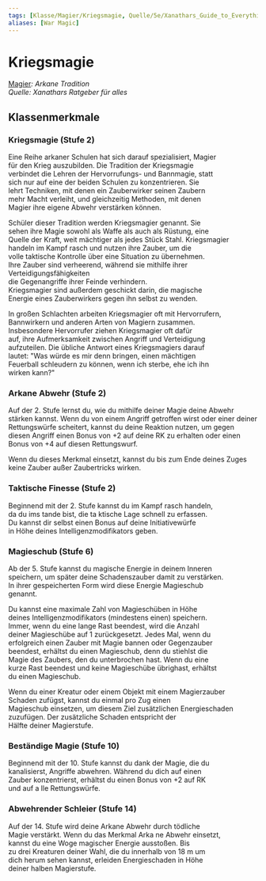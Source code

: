 ```yaml
---
tags: [Klasse/Magier/Kriegsmagie, Quelle/5e/Xanathars_Guide_to_Everything]
aliases: [War Magic]
---
```

Kriegsmagie
===========

[Magier](04.%20Kompendium/Charakteroptionen/02.%20Klassen/Magier/Magier.md)_: Arkane Tradition_  
_Quelle: Xanathars Ratgeber für alles_

Klassenmerkmale
---------------

### Kriegsmagie (Stufe 2)

Eine Reihe arkaner Schulen hat sich darauf spezialisiert, Magier  
für den Krieg auszubilden. Die Tradition der Kriegsmagie  
verbindet die Lehren der Hervorrufungs- und Bannmagie, statt  
sich nur auf eine der beiden Schulen zu konzentrieren. Sie  
lehrt Techniken, mit denen ein Zauberwirker seinen Zaubern  
mehr Macht verleiht, und gleichzeitig Methoden, mit denen  
Magier ihre eigene Abwehr verstärken können.

Schüler dieser Tradition werden Kriegsmagier genannt. Sie  
sehen ihre Magie sowohl als Waffe als auch als Rüstung, eine  
Quelle der Kraft, weit mächtiger als jedes Stück Stahl. Kriegsmagier  
handeln im Kampf rasch und nutzen ihre Zauber, um die  
volle taktische Kontrolle über eine Situation zu übernehmen.  
Ihre Zauber sind verheerend, während sie mithilfe ihrer Verteidigungsfähigkeiten  
die Gegenangriffe ihrer Feinde verhindern.  
Kriegsmagier sind außerdem geschickt darin, die magische  
Energie eines Zauberwirkers gegen ihn selbst zu wenden.

In großen Schlachten arbeiten Kriegsmagier oft mit Hervorrufern,  
Bannwirkern und anderen Arten von Magiern zusammen.  
Insbesondere Hervorrufer ziehen Kriegsmagier oft dafür  
auf, ihre Aufmerksamkeit zwischen Angriff und Verteidigung  
aufzuteilen. Die übliche Antwort eines Kriegsmagiers darauf  
lautet: "Was würde es mir denn bringen, einen mächtigen  
Feuerball schleudern zu können, wenn ich sterbe, ehe ich ihn  
wirken kann?"

### Arkane Abwehr (Stufe 2)

Auf der 2. Stufe lernst du, wie du mithilfe deiner Magie deine Abwehr stärken kannst. Wenn du von einem Angriff getroffen wirst oder einer deiner Rettungswürfe scheitert, kannst du deine Reaktion nutzen, um gegen diesen Angriff einen Bonus von +2 auf deine RK zu erhalten oder einen Bonus von +4 auf diesen Rettungswurf.

Wenn du dieses Merkmal einsetzt, kannst du bis zum Ende deines Zuges keine Zauber außer Zaubertricks wirken.

### Taktische Finesse (Stufe 2)

Beginnend mit der 2. Stufe kannst du im Kampf rasch handeln,  
da du ims tande bist, die ta ktische Lage schnell zu erfassen.  
Du kannst dir selbst einen Bonus auf deine Initiativewürfe  
in Höhe deines Intelligenzmodifikators geben.

### Magieschub (Stufe 6)

Ab der 5. Stufe kannst du magische Energie in deinem Inneren  
speichern, um später deine Schadenszauber damit zu verstärken.  
In ihrer gespeicherten Form wird diese Energie Magieschub  
genannt.

Du kannst eine maximale Zahl von Magieschüben in Höhe  
deines Intelligenzmodifikators (mindestens einen) speichern.  
Immer, wenn du eine lange Rast beendest, wird die Anzahl  
deiner Magieschübe auf 1 zurückgesetzt. Jedes Mal, wenn du  
erfolgreich einen Zauber mit Magie bannen oder Gegenzauber  
beendest, erhältst du einen Magieschub, denn du stiehlst die  
Magie des Zaubers, den du unterbrochen hast. Wenn du eine  
kurze Rast beendest und keine Magieschübe übrighast, erhältst  
du einen Magieschub.

Wenn du einer Kreatur oder einem Objekt mit einem Magierzauber  
Schaden zufügst, kannst du einmal pro Zug einen  
Magieschub einsetzen, um diesem Ziel zusätzlichen Energieschaden  
zuzufügen. Der zusätzliche Schaden entspricht der  
Hälfte deiner Magierstufe.

### Beständige Magie (Stufe 10)

Beginnend mit der 10. Stufe kannst du dank der Magie, die du  
kanalisierst, Angriffe abwehren. Während du dich auf einen  
Zauber konzentrierst, erhältst du einen Bonus von +2 auf RK  
und auf a lle Rettungswürfe.

### Abwehrender Schleier (Stufe 14)

Auf der 14. Stufe wird deine Arkane Abwehr durch tödliche  
Magie verstärkt. Wenn du das Merkmal Arka ne Abwehr einsetzt,  
kannst du eine Woge magischer Energie ausstoßen. Bis  
zu drei Kreaturen deiner Wahl, die du innerhalb von 18 m um  
dich herum sehen kannst, erleiden Energieschaden in Höhe  
deiner halben Magierstufe.